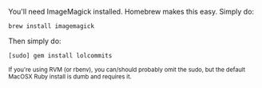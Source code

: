 You'll need ImageMagick installed. Homebrew makes this easy. Simply do:

    brew install imagemagick

Then simply do:

    [sudo] gem install lolcommits

<small>If you're using RVM (or rbenv), you can/should probably omit the sudo, but the default MacOSX Ruby install is dumb and requires it.<small>
